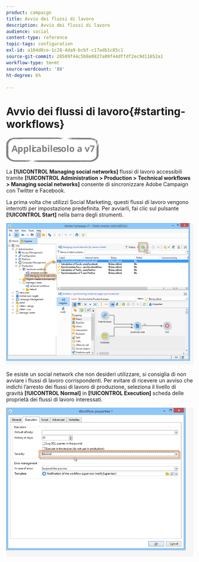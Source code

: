 ```yaml
---
product: campaign
title: Avvio dei flussi di lavoro
description: Avvio dei flussi di lavoro
audience: social
content-type: reference
topic-tags: configuration
exl-id: a104d8ce-1c28-4da9-bcbf-c17adb1c85c1
source-git-commit: 20509f44c5b8e0827a09f44dffdf2ec9d11652a1
workflow-type: tm+mt
source-wordcount: '88'
ht-degree: 6%

---
```


# Avvio dei flussi di lavoro{#starting-workflows}

![](../../assets/v7-only.svg)

La **[!UICONTROL Managing social networks]** flussi di lavoro accessibili tramite **[!UICONTROL Administration > Production > Technical workflows > Managing social networks]** consente di sincronizzare Adobe Campaign con Twitter e Facebook.

La prima volta che utilizzi Social Marketing, questi flussi di lavoro vengono interrotti per impostazione predefinita. Per avviarli, fai clic sul pulsante **[!UICONTROL Start]** nella barra degli strumenti.

![](assets/social_start_workflows.png)

Se esiste un social network che non desideri utilizzare, si consiglia di non avviare i flussi di lavoro corrispondenti. Per evitare di ricevere un avviso che indichi l’arresto dei flussi di lavoro di produzione, seleziona il livello di gravità **[!UICONTROL Normal]** in **[!UICONTROL Execution]** scheda delle proprietà dei flussi di lavoro interessati.

![](assets/social_start_workflows2.png)
